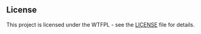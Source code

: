 ## License

This project is licensed under the WTFPL - see the [LICENSE](LICENSE) file for details.
